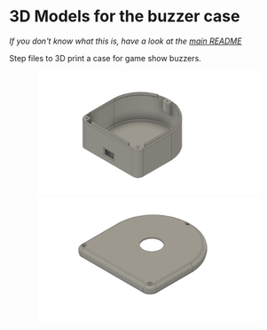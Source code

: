 # 3D Models for the buzzer case

_If you don't know what this is, have a look at the [main README](../README.md)_

Step files to 3D print a case for game show buzzers.

<p align="center">
  <img width="400" src="../images/3d-buzzer-housing.png" title="3D model of the buzzer case" alt="3D model of the buzzer case">
  <img width="400" src="../images/3d-buzzer-lid.png" title="3D model of the buzzer lid" alt="3D model of the buzzer lid">
</p>